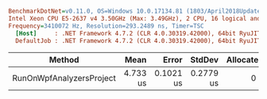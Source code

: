 ``` ini

BenchmarkDotNet=v0.11.0, OS=Windows 10.0.17134.81 (1803/April2018Update/Redstone4)
Intel Xeon CPU E5-2637 v4 3.50GHz (Max: 3.49GHz), 2 CPU, 16 logical and 8 physical cores
Frequency=3410072 Hz, Resolution=293.2489 ns, Timer=TSC
  [Host]     : .NET Framework 4.7.2 (CLR 4.0.30319.42000), 64bit RyuJIT-v4.7.3110.0
  DefaultJob : .NET Framework 4.7.2 (CLR 4.0.30319.42000), 64bit RyuJIT-v4.7.3110.0


```
|                   Method |     Mean |     Error |    StdDev | Allocated |
|------------------------- |---------:|----------:|----------:|----------:|
| RunOnWpfAnalyzersProject | 4.733 us | 0.1021 us | 0.2779 us |       0 B |

